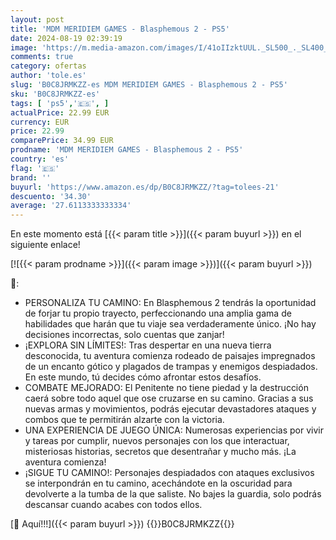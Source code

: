```yaml
---
layout: post
title: 'MDM MERIDIEM GAMES - Blasphemous 2 - PS5'
date: 2024-08-19 02:39:19
image: 'https://m.media-amazon.com/images/I/41oIIzktUUL._SL500_._SL400_.jpg'
comments: true
category: ofertas
author: 'tole.es'
slug: 'B0C8JRMKZZ-es MDM MERIDIEM GAMES - Blasphemous 2 - PS5'
sku: 'B0C8JRMKZZ-es'
tags: [ 'ps5','🇪🇸', ]
actualPrice: 22.99 EUR
currency: EUR
price: 22.99
comparePrice: 34.99 EUR
prodname: 'MDM MERIDIEM GAMES - Blasphemous 2 - PS5'
country: 'es'
flag: '🇪🇸'
brand: ''
buyurl: 'https://www.amazon.es/dp/B0C8JRMKZZ/?tag=tolees-21'
descuento: '34.30'
average: '27.6113333333334'
---
```


En este momento está [{{< param title >}}]({{< param buyurl >}}) en el siguiente enlace!

[![{{< param prodname >}}]({{< param image >}})]({{< param buyurl >}})

🔎:

- PERSONALIZA TU CAMINO: En Blasphemous 2 tendrás la oportunidad de forjar tu propio trayecto, perfeccionando una amplia gama de habilidades que harán que tu viaje sea verdaderamente único. ¡No hay decisiones incorrectas, solo cuentas que zanjar!
- ¡EXPLORA SIN LÍMITES!: Tras despertar en una nueva tierra desconocida, tu aventura comienza rodeado de paisajes impregnados de un encanto gótico y plagados de trampas y enemigos despiadados. En este mundo, tú decides cómo afrontar estos desafíos.
- COMBATE MEJORADO: El Penitente no tiene piedad y la destrucción caerá sobre todo aquel que ose cruzarse en su camino. Gracias a sus nuevas armas y movimientos, podrás ejecutar devastadores ataques y combos que te permitirán alzarte con la victoria.
- UNA EXPERIENCIA DE JUEGO ÚNICA: Numerosas experiencias por vivir y tareas por cumplir, nuevos personajes con los que interactuar, misteriosas historias, secretos que desentrañar y mucho más. ¡La aventura comienza!
- ¡SIGUE TU CAMINO!: Personajes despiadados con ataques exclusivos se interpondrán en tu camino, acechándote en la oscuridad para devolverte a la tumba de la que saliste. No bajes la guardia, solo podrás descansar cuando acabes con todos ellos.

[🛒 Aquí!!!]({{< param buyurl >}})
{{<world>}}B0C8JRMKZZ{{</world>}}
